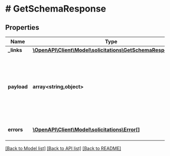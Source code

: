 # # GetSchemaResponse

## Properties

Name | Type | Description | Notes
------------ | ------------- | ------------- | -------------
**_links** | [**\OpenAPI\Client\Model\solicitations\GetSchemaResponseLinks**](GetSchemaResponseLinks.md) |  | [optional]
**payload** | **array<string,object>** | A JSON schema document describing the expected payload of the action. This object can be validated against &lt;a href&#x3D;http://json-schema.org/draft-04/schema&gt;http://json-schema.org/draft-04/schema&lt;/a&gt;. | [optional]
**errors** | [**\OpenAPI\Client\Model\solicitations\Error[]**](Error.md) | A list of error responses returned when a request is unsuccessful. | [optional]

[[Back to Model list]](../../README.md#models) [[Back to API list]](../../README.md#endpoints) [[Back to README]](../../README.md)
